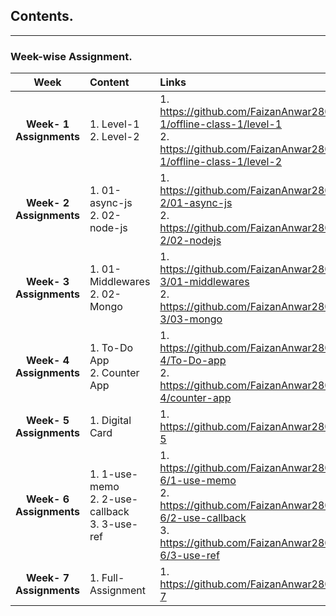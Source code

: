 ## Contents.
---
### Week-wise Assignment.

| **Week**      | **Content** | **Links** |
|:---:|:---|:---|
| **Week- 1 Assignments**   | 1. Level-1<br>2. Level-2 | 1. https://github.com/FaizanAnwar2801/100xDev_CoHort_Assignment/tree/main/week-1/offline-class-1/level-1<br>2. https://github.com/FaizanAnwar2801/100xDev_CoHort_Assignment/tree/main/week-1/offline-class-1/level-2 |
| **Week- 2 Assignments**   | 1. 01-async-js<br>2. 02-node-js | 1. https://github.com/FaizanAnwar2801/100xDev_CoHort_Assignment/tree/main/week-2/01-async-js<br>2. https://github.com/FaizanAnwar2801/100xDev_CoHort_Assignment/tree/main/week-2/02-nodejs |
| **Week- 3 Assignments**   | 1. 01-Middlewares<br>2. 02-Mongo | 1. https://github.com/FaizanAnwar2801/100xDev_CoHort_Assignment/tree/main/week-3/01-middlewares<br>2. https://github.com/FaizanAnwar2801/100xDev_CoHort_Assignment/tree/main/week-3/03-mongo |
| **Week- 4 Assignments**   | 1. To-Do App<br>2. Counter App | 1. https://github.com/FaizanAnwar2801/100xDev_CoHort_Assignment/tree/main/week-4/To-Do-app<br>2. https://github.com/FaizanAnwar2801/100xDev_CoHort_Assignment/tree/main/week-4/counter-app |
| **Week- 5 Assignments**   | 1. Digital Card | 1. https://github.com/FaizanAnwar2801/100xDev_CoHort_Assignment/tree/main/week-5 |
| **Week- 6 Assignments**   | 1. 1-use-memo<br>2. 2-use-callback<br>3. 3-use-ref | 1. https://github.com/FaizanAnwar2801/100xDev_CoHort_Assignment/tree/main/week-6/1-use-memo<br>2. https://github.com/FaizanAnwar2801/100xDev_CoHort_Assignment/tree/main/week-6/2-use-callback<br>3. https://github.com/FaizanAnwar2801/100xDev_CoHort_Assignment/tree/main/week-6/3-use-ref |
| **Week- 7 Assignments**   | 1. Full-Assignment | 1. https://github.com/FaizanAnwar2801/100xDev_CoHort_Assignment/tree/main/week-7 |
